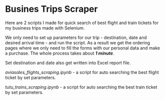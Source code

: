 # Busines Trips Scraper

Here are 2 scripts I made for quick search of best flight and train tickets for my business trips made with Selenium. 

We only need to set up parameters for our trip - destination, date and desired arrival time - and run the script. As a result we get the ordering pages where we only need to fill the forms with our personal data and make a purchase. The whole process takes about ***1 minute***.

Set destination and date also get written into Excel report file.

*aviasales_flights_scraping.ipynb* - a script for auto searching the best flight ticket by set parameters.

*tutu_trains_scraping.ipynb* - a script for auto searching the best train ticket by set parameters.
